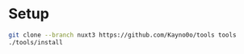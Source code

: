 # Setup

```bash
git clone --branch nuxt3 https://github.com/Kayno0o/tools tools
./tools/install
```
